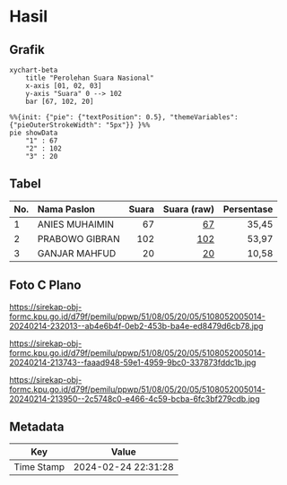 # Hasil

## Grafik

```mermaid
xychart-beta
    title "Perolehan Suara Nasional"
    x-axis [01, 02, 03]
    y-axis "Suara" 0 --> 102
    bar [67, 102, 20]
```

```mermaid
%%{init: {"pie": {"textPosition": 0.5}, "themeVariables": {"pieOuterStrokeWidth": "5px"}} }%%
pie showData
    "1" : 67
    "2" : 102
    "3" : 20
```

## Tabel

| No. | Nama Paslon    | Suara | Suara (raw) | Persentase |
|:--- |:-------------- | -----:| -----------:| ----------:|
| 1   | ANIES MUHAIMIN | 67    | [67][p-1]   | 35,45      |
| 2   | PRABOWO GIBRAN | 102   | [102][p-2]  | 53,97      |
| 3   | GANJAR MAHFUD  | 20    | [20][p-3]   | 10,58      |


[p-1]: https://github.com/gigit-pemilu/pemilu-2024/blob/main/pilpres/hitung-suara/sub/51-bali/sub/08-buleleng/sub/05-sukasada/sub/2005-pegayaman/sub/014-tps/sub/paslon-1.txt
[p-2]: https://github.com/gigit-pemilu/pemilu-2024/blob/main/pilpres/hitung-suara/sub/51-bali/sub/08-buleleng/sub/05-sukasada/sub/2005-pegayaman/sub/014-tps/sub/paslon-2.txt
[p-3]: https://github.com/gigit-pemilu/pemilu-2024/blob/main/pilpres/hitung-suara/sub/51-bali/sub/08-buleleng/sub/05-sukasada/sub/2005-pegayaman/sub/014-tps/sub/paslon-3.txt

## Foto C Plano

https://sirekap-obj-formc.kpu.go.id/d79f/pemilu/ppwp/51/08/05/20/05/5108052005014-20240214-232013--ab4e6b4f-0eb2-453b-ba4e-ed8479d6cb78.jpg

https://sirekap-obj-formc.kpu.go.id/d79f/pemilu/ppwp/51/08/05/20/05/5108052005014-20240214-213743--faaad948-59e1-4959-9bc0-337873fddc1b.jpg

https://sirekap-obj-formc.kpu.go.id/d79f/pemilu/ppwp/51/08/05/20/05/5108052005014-20240214-213950--2c5748c0-e466-4c59-bcba-6fc3bf279cdb.jpg


## Metadata

| Key        | Value               |
| ---------- | ------------------- |
| Time Stamp | 2024-02-24 22:31:28 |



